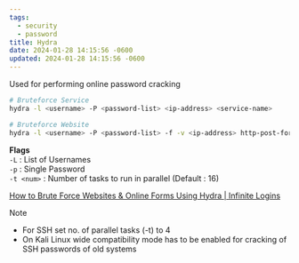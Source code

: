```yaml
---
tags:
  - security
  - password
title: Hydra
date: 2024-01-28 14:15:56 -0600
updated: 2024-01-28 14:15:56 -0600
---
```


Used for performing online password cracking

````bash
# Bruteforce Service
hydra -l <username> -P <password-list> <ip-address> <service-name>

# Bruteforce Website
hydra -l <username> -P <password-list> -f -v <ip-address> http-post-form "/login.php:pin=^PASS^:Access denied" -s <port>
````

**Flags**  
`-L` : List of Usernames  
`-p` : Single Password  
`-t <num>` : Number of tasks to run in parallel (Default : 16)  

[How to Brute Force Websites & Online Forms Using Hydra | Infinite Logins](https://infinitelogins.com/2020/02/22/how-to-brute-force-websites-using-hydra/)

> [!NOTE]
> - For SSH set no. of parallel tasks (-t) to 4
> - On Kali Linux wide compatibility mode has to be enabled for cracking of SSH passwords of old systems
